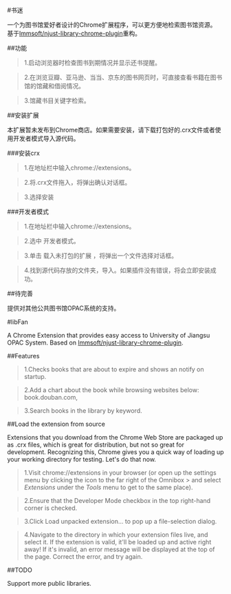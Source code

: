 ﻿﻿#书迷

一个为图书馆爱好者设计的Chrome扩展程序，可以更方便地检索图书馆资源。
基于[lmmsoft/njust-library-chrome-plugin](https://github.com/lmmsoft/njust-library-chrome-plugin)重构。

##功能

> 1.启动浏览器时检查图书到期情况并显示还书提醒。

> 2.在浏览豆瓣、亚马逊、当当、京东的图书网页时，可直接查看书籍在图书馆的馆藏和借阅情况。

> 3.馆藏书目关键字检索。

##安装扩展

本扩展暂未发布到Chrome商店。如果需要安装，请下载打包好的.crx文件或者使用开发者模式导入源代码。

###安装crx

> 1.在地址栏中输入chrome://extensions。

> 2.将.crx文件拖入，将弹出确认对话框。

> 3.选择安装

###开发者模式

> 1.在地址栏中输入chrome://extensions。

> 2.选中 开发者模式。

> 3.单击 载入未打包的扩展 ，将弹出一个文件选择对话框。

> 4.找到源代码存放的文件夹，导入。如果插件没有错误，将会立即安装成功。

##待完善

提供对其他公共图书馆OPAC系统的支持。

#libFan

A Chrome Extension that provides easy access to University of Jiangsu OPAC System.
Based on [lmmsoft/njust-library-chrome-plugin](https://github.com/lmmsoft/njust-library-chrome-plugin).

##Features

> 1.Checks books that are about to expire and shows an notify on startup.

> 2.Add a chart about the book while browsing websites below:
book.douban.com, 

> 3.Search books in the library by keyword.

##Load the extension from source

Extensions that you download from the Chrome Web Store are packaged up as .crx files, which is great for distribution, but not so great for development. Recognizing this, Chrome gives you a quick way of loading up your working directory for testing. Let's do that now.

> 1.Visit chrome://extensions in your browser (or open up the settings menu by clicking the icon to the far right of the Omnibox > and select *Extensions* under the *Tools* menu to get to the same place).

> 2.Ensure that the Developer Mode checkbox in the top right-hand corner is checked.

> 3.Click Load unpacked extension… to pop up a file-selection dialog.

> 4.Navigate to the directory in which your extension files live, and select it.
If the extension is valid, it'll be loaded up and active right away! If it's invalid, an error message will be displayed at the top of the page. Correct the error, and try again.

##TODO

Support more public libraries.